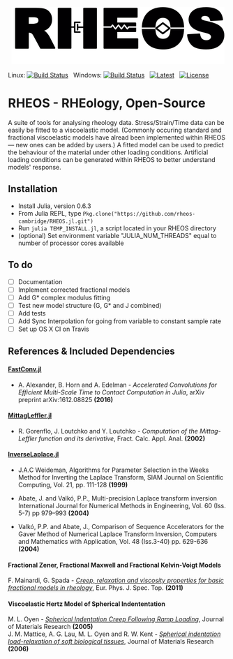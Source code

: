 <a name="logo"/>
<div align="center">
<img src="docs/Logo.png" height="130"></img>
</a>
</div>

Linux: [![Build Status](https://travis-ci.org/rheos-cambridge/RHEOS.jl.svg?branch=master)](https://travis-ci.org/rheos-cambridge/RHEOS.jl) &nbsp; 
Windows: [![Build Status](https://ci.appveyor.com/api/projects/status/github/rheos-cambridge/RHEOS.jl?branch=master&svg=true)](https://ci.appveyor.com/project/rheos-cambridge/RHEOS-jl) &nbsp;
[![Latest](https://img.shields.io/badge/docs-latest-blue.svg)](https://rheos-cambridge.github.io/RHEOS.jl/latest) &nbsp;
[![License](https://img.shields.io/badge/License-MIT-ff69b2.svg?style=flat)](LICENSE.md)

# RHEOS - RHEology, Open-Source
A suite of tools for analysing rheology data. Stress/Strain/Time data can be easily be fitted to a viscoelastic model. (Commonly occuring
standard and fractional viscoelastic models have alread been implemented within RHEOS — new ones can be added by users.) A fitted model can
be used to predict the behaviour of the material under other loading conditions. Artificial loading conditions can be generated within
RHEOS to better understand models' response. 

## Installation

- Install Julia, version 0.6.3
- From Julia REPL, type ```Pkg.clone("https://github.com/rheos-cambridge/RHEOS.jl.git")```
- Run ```julia TEMP_INSTALL.jl```, a script located in your RHEOS directory
- (optional) Set environment variable "JULIA_NUM_THREADS" equal to number of processor cores available

## To do
- [ ] Documentation
- [ ] Implement corrected fractional models
- [ ] Add G* complex modulus fitting
- [ ] Test new model structure (G, G* and J combined)
- [ ] Add tests
- [ ] Add Sync Interpolation for going from variable to constant sample rate
- [ ] Set up OS X CI on Travis

## References & Included Dependencies
#### [FastConv.jl](https://github.com/aamini/FastConv.jl)
+ A. Alexander, B. Horn and A. Edelman - *Accelerated Convolutions for Efficient Multi-Scale Time to Contact Computation in Julia*, arXiv preprint arXiv:1612.08825 **(2016)**

#### [MittagLeffler.jl](https://github.com/jlapeyre/MittagLeffler.jl)
+ R. Gorenflo, J. Loutchko and Y. Loutchko - *Computation of the Mittag-Leffler function and its derivative*,  Fract. Calc. Appl. Anal. **(2002)**

#### [InverseLaplace.jl](https://github.com/jlapeyre/InverseLaplace.jl)
+ J.A.C Weideman, Algorithms for Parameter Selection in the Weeks Method for Inverting the Laplace Transform, SIAM Journal on Scientific Computing, Vol. 21, pp. 111-128 **(1999)**

+ Abate, J. and Valkó, P.P., Multi-precision Laplace transform inversion International Journal for Numerical Methods in Engineering, Vol. 60 (Iss. 5-7) pp 979–993 **(2004)**

+ Valkó, P.P. and Abate, J., Comparison of Sequence Accelerators for the Gaver Method of Numerical Laplace Transform Inversion, Computers and Mathematics with Application, Vol. 48 (Iss.3-40) pp. 629-636 **(2004)**

#### Fractional Zener, Fractional Maxwell and Fractional Kelvin-Voigt Models
F. Mainardi, G. Spada - [*Creep, relaxation and viscosity properties for basic fractional models in rheology*](https://doi.org/10.1140/epjst/e2011-01387-1), Eur. Phys. J. Spec. Top. **(2011)**

#### Viscoelastic Hertz Model of Spherical Indententation
M. L. Oyen - [*Spherical Indentation Creep Following Ramp Loading*](https://doi.org/10.1557/JMR.2005.0259), Journal of Materials Research **(2005)**  
J. M. Mattice, A. G. Lau, M. L. Oyen and R. W. Kent - [*Spherical indentation load-relaxation of soft biological tissues*](https://doi.org/10.1557/jmr.2006.0243), Journal of Materials Research **(2006)**
